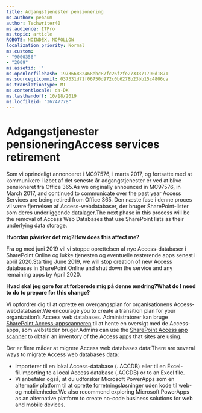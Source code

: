 ```yaml
---
title: Adgangstjenester pensionering
ms.author: pebaum
author: Techwriter40
ms.audience: ITPro
ms.topic: article
ROBOTS: NOINDEX, NOFOLLOW
localization_priority: Normal
ms.custom:
- "9000356"
- "2009"
ms.assetid: ''
ms.openlocfilehash: 197366882468ebc87fc26f2fe2733371790d1871
ms.sourcegitcommit: 037331d71f06750d972c0b6278b23bb15c4806ca
ms.translationtype: MT
ms.contentlocale: da-DK
ms.lasthandoff: 10/18/2019
ms.locfileid: "36747778"
---
```

# <a name="access-services-retirement"></a><span data-ttu-id="f9505-102">Adgangstjenester pensionering</span><span class="sxs-lookup"><span data-stu-id="f9505-102">Access services retirement</span></span>

<span data-ttu-id="f9505-103">Som vi oprindeligt annonceret i MC97576, i marts 2017, og fortsatte med at kommunikere i løbet af det seneste år adgangstjenester er ved at blive pensioneret fra Office 365.</span><span class="sxs-lookup"><span data-stu-id="f9505-103">As we originally announced in MC97576, in March 2017, and continued to communicate over the past year Access Services are being retired from Office 365.</span></span> <span data-ttu-id="f9505-104">Den næste fase i denne proces vil være fjernelsen af Access-webdatabaser, der bruger SharePoint-lister som deres underliggende datalager.</span><span class="sxs-lookup"><span data-stu-id="f9505-104">The next phase in this process will be the removal of Access Web Databases that use SharePoint lists as their underlying data storage.</span></span>

<span data-ttu-id="f9505-105">**Hvordan påvirker det mig?**</span><span class="sxs-lookup"><span data-stu-id="f9505-105">**How does this affect me?**</span></span>

<span data-ttu-id="f9505-106">Fra og med juni 2019 vil vi stoppe oprettelsen af nye Access-databaser i SharePoint Online og lukke tjenesten og eventuelle resterende apps senest i april 2020.</span><span class="sxs-lookup"><span data-stu-id="f9505-106">Starting June 2019, we will stop creation of new Access databases in SharePoint Online and shut down the service and any remaining apps by April 2020.</span></span>

<span data-ttu-id="f9505-107">**Hvad skal jeg gøre for at forberede mig på denne ændring?**</span><span class="sxs-lookup"><span data-stu-id="f9505-107">**What do I need to do to prepare for this change?**</span></span>

<span data-ttu-id="f9505-108">Vi opfordrer dig til at oprette en overgangsplan for organisationens Access-webdatabaser.</span><span class="sxs-lookup"><span data-stu-id="f9505-108">We encourage you to create a transition plan for your organization’s Access web databases.</span></span> <span data-ttu-id="f9505-109">Administratorer kan bruge [SharePoint Access-appscanneren](https://github.com/SharePoint/PnP-Tools/tree/master/Solutions/SharePoint.AccessApp.Scanner) til at hente en oversigt med de Access-apps, som websteder bruger.</span><span class="sxs-lookup"><span data-stu-id="f9505-109">Admins can use the [SharePoint Access app scanner](https://github.com/SharePoint/PnP-Tools/tree/master/Solutions/SharePoint.AccessApp.Scanner) to obtain an inventory of the Access apps that sites are using.</span></span>

<span data-ttu-id="f9505-110">Der er flere måder at migrere Access web databases data:</span><span class="sxs-lookup"><span data-stu-id="f9505-110">There are several ways to migrate Access web databases data:</span></span>

- <span data-ttu-id="f9505-111">Importerer til en lokal Access-database (. ACCDB) eller til en Excel-fil.</span><span class="sxs-lookup"><span data-stu-id="f9505-111">Importing to a local Access database (.ACCDB) or to an Excel file.</span></span>
- <span data-ttu-id="f9505-112">Vi anbefaler også, at du udforsker Microsoft PowerApps som en alternativ platform til at oprette forretningsløsninger uden kode til web-og mobilenheder.</span><span class="sxs-lookup"><span data-stu-id="f9505-112">We also recommend exploring Microsoft PowerApps as an alternative platform to create no-code business solutions for web and mobile devices.</span></span>